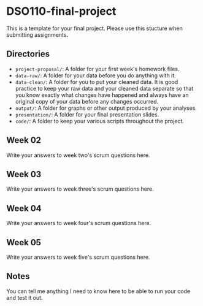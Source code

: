# DSO110-final-project

This is a template for your final project. Please use this stucture when submitting assignments.

## Directories

- `project-proposal/`: A folder for your first week's homework files.
- `data-raw/`: A folder for your data before you do anything with it.
- `data-clean/`: A folder for you to put your cleaned data. It is good practice to keep your raw data and your cleaned data separate so that you know exactly what changes have happened and always have an original copy of your data before any changes occurred.
- `output/`: A folder for graphs or other output produced by your analyses.
- `presentation/`: A folder for your final presentation slides.
- `code/`: A folder to keep your various scripts throughout the project.

## Week 02

Write your answers to week two's scrum questions here.

## Week 03

Write your answers to week three's scrum questions here.

## Week 04

Write your answers to week four's scrum questions here.

## Week 05

Write your answers to week five's scrum questions here.

## Notes

You can tell me anything I need to know here to be able to run your code and test it out.
